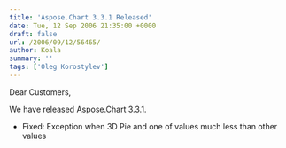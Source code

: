 ```yaml
---
title: 'Aspose.Chart 3.3.1 Released'
date: Tue, 12 Sep 2006 21:35:00 +0000
draft: false
url: /2006/09/12/56465/
author: Koala
summary: ''
tags: ['Oleg Korostylev']
---
```


Dear Customers,

We have released Aspose.Chart 3.3.1.

*   Fixed: Exception when 3D Pie and one of values much less than other values







